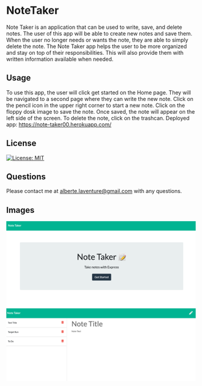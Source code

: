 # NoteTaker
Note Taker is an application that can be used to write, save, and delete notes. The user of this app will be able to create new notes and save them. When the user no longer needs or wants the note, they are able to simply delete the note. The Note Taker app helps the user to be more organized and stay on top of their responsibilities. This will also provide them with written information available when needed. 

## Usage
To use this app, the user will click get started on the Home page. They will be navigated to a second page where they can write the new note. Click on the pencil icon in the upper right corner to start a new note. Click on the floppy dosk image to save the note. Once saved, the note will appear on the left side of the screen. To delete the note, click on the trashcan.
Deployed app: https://note-taker00.herokuapp.com/

## License
[![License: MIT](https://img.shields.io/badge/License-MIT-yellow.svg)](https://opensource.org/licenses/MIT)

## Questions
Please contact me at alberte.laventure@gmail.com with any questions.

## Images
![Homepage Image](Develop/public/Homepage.png)
![New Note Image](Develop/public/NewNote.png)